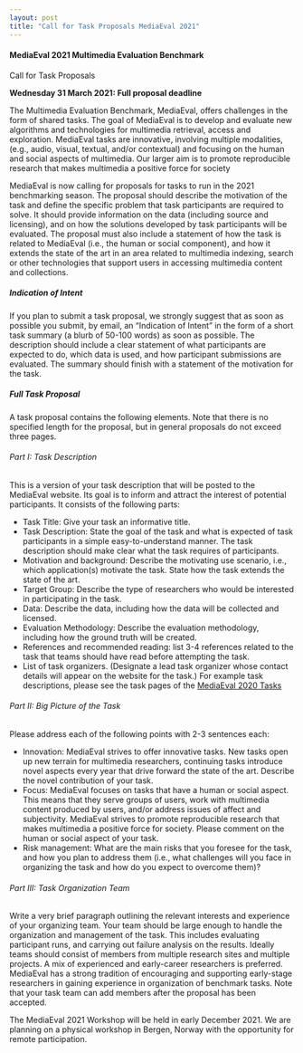 ```yaml
---
layout: post
title: "Call for Task Proposals MediaEval 2021"
---
```


#### MediaEval 2021 Multimedia Evaluation Benchmark
Call for Task Proposals

**Wednesday 31 March 2021: Full proposal deadline** 

The Multimedia Evaluation Benchmark, MediaEval, offers challenges in the form of shared tasks. The goal of MediaEval is to develop and evaluate new algorithms and technologies for multimedia retrieval, access and exploration. MediaEval tasks are innovative, involving multiple modalities, (e.g., audio, visual, textual, and/or contextual) and focusing on the human and social aspects of multimedia. Our larger aim is to promote reproducible research that makes multimedia a positive force for society

MediaEval is now calling for proposals for tasks to run in the 2021 benchmarking season. The proposal should describe the motivation of the task and define the specific problem that task participants are required to solve. It should provide information on the data (including source and licensing), and on how the solutions developed by task participants will be evaluated. The proposal must also include a statement of how the task is related to MediaEval (i.e., the human or social component), and how it extends the state of the art in an area related to multimedia indexing, search or other technologies that support users in accessing multimedia content and collections.

##### Indication of Intent
If you plan to submit a task proposal, we strongly suggest that as soon as possible you submit, by email, an “Indication of Intent” in the form of a short task summary (a blurb of 50-100 words) as soon as possible. The description should include a clear statement of what participants are expected to do, which data is used, and how participant submissions are evaluated. The summary should finish with a statement of the motivation for the task. 

##### Full Task Proposal
A task proposal contains the following elements. Note that there is no specified length for the proposal, but in general proposals do not exceed three pages.

###### Part I: Task Description
This is a version of your task description that will be posted to the MediaEval website. Its goal is to inform and attract the interest of potential participants. It consists of the following parts:
* Task Title: Give your task an informative title.
* Task Description: State the goal of the task and what is expected of task participants in a simple easy-to-understand manner. The task description should make clear what the task requires of participants.
* Motivation and background: Describe the motivating use scenario, i.e., which application(s) motivate the task. State how the task extends the state of the art.
* Target Group: Describe the type of researchers who would be interested in participating in the task.
* Data: Describe the data, including how the data will be collected and licensed.
* Evaluation Methodology: Describe the evaluation methodology, including how the ground truth will be created.
* References and recommended reading: list 3-4 references related to the task that teams should have read before attempting the task.
* List of task organizers. (Designate a lead task organizer whose contact details will appear on the website for the task.)
For example task descriptions, please see the task pages of the [MediaEval 2020 Tasks](https://multimediaeval.github.io/editions/2020/)

###### Part II: Big Picture of the Task
Please address each of the following points with 2-3 sentences each:
* Innovation: MediaEval strives to offer innovative tasks. New tasks open up new terrain for multimedia researchers, continuing tasks introduce novel aspects every year that drive forward the state of the art. Describe the novel contribution of your task.
* Focus: MediaEval focuses on tasks that have a human or social aspect. This means that they serve groups of users, work with multimedia content produced by users, and/or address issues of affect and subjectivity. MediaEval strives to promote reproducible research that makes multimedia a positive force for society. Please comment on the human or social aspect of your task.
* Risk management: What are the main risks that you foresee for the task, and how you plan to address them (i.e., what challenges will you face in organizing the task and how do you expect to overcome them)?

###### Part III: Task Organization Team
Write a very brief paragraph outlining the relevant interests and experience of your organizing team. Your team should be large enough to handle the organization and management of the task. This includes evaluating participant runs, and carrying out failure analysis on the results. Ideally teams should consist of members from multiple research sites and multiple projects. A mix of experienced and early-career researchers is preferred. MediaEval has a strong tradition of encouraging and supporting early-stage researchers in gaining experience in organization of benchmark tasks. Note that your task team can add members after the proposal has been accepted.

The MediaEval 2021 Workshop will be held in early December 2021. We are planning on a physical workshop in Bergen, Norway with the opportunity for remote participation. 

